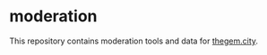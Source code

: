 # moderation

This repository contains moderation tools and data for [thegem.city](https://thegem.city/).

